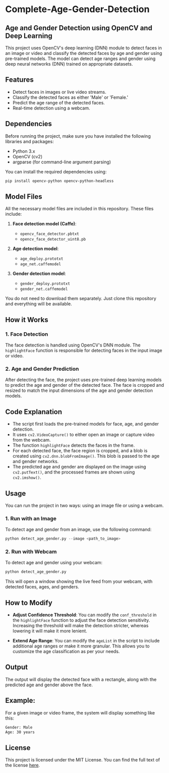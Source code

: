 # Complete-Age-Gender-Detection
## Age and Gender Detection using OpenCV and Deep Learning

This project uses OpenCV's deep learning (DNN) module to detect faces in an image or video and classify the detected faces by age and gender using pre-trained models. The model can detect age ranges and gender using deep neural networks (DNN) trained on appropriate datasets.

## Features

- Detect faces in images or live video streams.
- Classify the detected faces as either 'Male' or 'Female.'
- Predict the age range of the detected faces.
- Real-time detection using a webcam.

## Dependencies

Before running the project, make sure you have installed the following libraries and packages:

- Python 3.x
- OpenCV (cv2)
- argparse (for command-line argument parsing)

You can install the required dependencies using:

```bash
pip install opencv-python opencv-python-headless
```

## Model Files

All the necessary model files are included in this repository. These files include:

1. **Face detection model (Caffe)**:
   - `opencv_face_detector.pbtxt`
   - `opencv_face_detector_uint8.pb`
   
2. **Age detection model**:
   - `age_deploy.prototxt`
   - `age_net.caffemodel`

3. **Gender detection model**:
   - `gender_deploy.prototxt`
   - `gender_net.caffemodel`

You do not need to download them separately. Just clone this repository and everything will be available.

## How it Works

### 1. Face Detection
The face detection is handled using OpenCV's DNN module. The `highlightFace` function is responsible for detecting faces in the input image or video.

### 2. Age and Gender Prediction
After detecting the face, the project uses pre-trained deep learning models to predict the age and gender of the detected face. The face is cropped and resized to match the input dimensions of the age and gender detection models.

## Code Explanation

- The script first loads the pre-trained models for face, age, and gender detection.
- It uses `cv2.VideoCapture()` to either open an image or capture video from the webcam.
- The function `highlightFace` detects the faces in the frame.
- For each detected face, the face region is cropped, and a blob is created using `cv2.dnn.blobFromImage()`. This blob is passed to the age and gender networks.
- The predicted age and gender are displayed on the image using `cv2.putText()`, and the processed frames are shown using `cv2.imshow()`.

## Usage

You can run the project in two ways: using an image file or using a webcam.

### 1. Run with an Image
To detect age and gender from an image, use the following command:

```python
python detect_age_gender.py --image <path_to_image>
```

### 2. Run with Webcam
To detect age and gender using your webcam:

```python
python detect_age_gender.py
```

This will open a window showing the live feed from your webcam, with detected faces, ages, and genders.

## How to Modify

- **Adjust Confidence Threshold**: You can modify the `conf_threshold` in the `highlightFace` function to adjust the face detection sensitivity. Increasing the threshold will make the detection stricter, whereas lowering it will make it more lenient.

- **Extend Age Range**: You can modify the `ageList` in the script to include additional age ranges or make it more granular. This allows you to customize the age classification as per your needs.

## Output
The output will display the detected face with a rectangle, along with the predicted age and gender above the face.

## Example:
For a given image or video frame, the system will display something like this:
```bash
Gender: Male
Age: 30 years

```

## License

This project is licensed under the MIT License. You can find the full text of the license [here](LICENSE).




